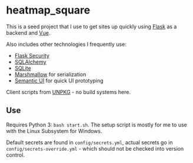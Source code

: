# heatmap_square

This is a seed project that I use to get sites up quickly using [Flask](http://flask.pocoo.org/) as a backend and [Vue](https://vuejs.org/).

Also includes other technologies I frequently use:
* [Flask Security](https://pythonhosted.org/Flask-Security/)
* [SQLAlchemy](https://www.sqlalchemy.org/)
* [SQLite](https://www.sqlite.org/)
* [Marshmallow](https://marshmallow.readthedocs.io) for serialization
* [Semantic UI](https://semantic-ui.com/) for quick UI prototyping

Client scripts from [UNPKG](https://unpkg.com/) - no build systems here.

## Use

Requires Python 3: `bash start.sh`. The setup script is mostly for me to use with the Linux Subsystem for Windows. 

Default secrets are found in `config/secrets.yml`, actual secrets go in `config/secrets-override.yml` - which should not be checked into version control.
